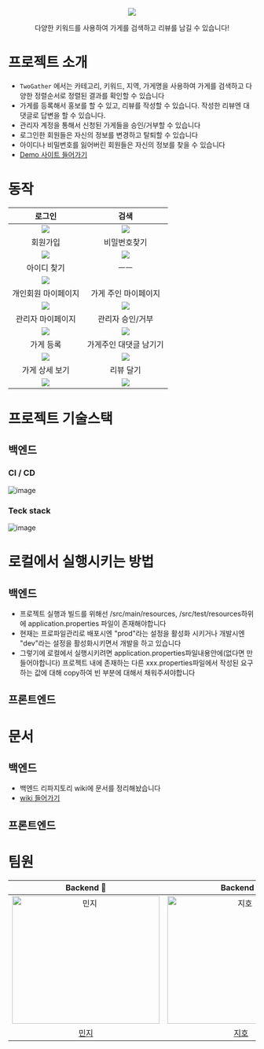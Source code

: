 <p align="center">
  <img src="https://github.com/TWOGATH3R/.github/assets/66842566/39335476-6b15-4ff3-be52-be5b47dbbd10">
</p>
<p align="center">
  <label>다양한 키워드를 사용하여 가게를 검색하고 리뷰를 남길 수 있습니다! </label>
</p>

# 프로젝트 소개
- `TwoGather` 에서는 카테고리, 키워드, 지역, 가게명을 사용하여 가게를 검색하고 다양한 정렬순서로 정렬된 결과를 확인할 수 있습니다
- 가게를 등록해서 홍보를 할 수 있고, 리뷰를 작성할 수 있습니다. 작성한 리뷰엔 대댓글로 답변을 할 수 있습니다.
- 관리자 계정을 통해서 신청된 가게들을 승인/거부할 수 있습니다
- 로그인한 회원들은 자신의 정보를 변경하고 탈퇴할 수 있습니다
- 아이디나 비밀번호를 잃어버린 회원들은 자신의 정보를 찾을 수 있습니다
- [Demo 사이트 들어가기](https://twogather.netlify.app/)
# 동작

|로그인|검색|
|:-:|:-:|
|<img src=https://github.com/TWOGATH3R/.github/assets/66842566/303270ec-f865-4d9a-ab22-b4d44c160e72.gif>|<img src=https://github.com/TWOGATH3R/.github/assets/66842566/832b6f00-c1e6-44f0-b9de-31ed05457062.gif>|
|회원가입|비밀번호찾기|
|<img src=https://github.com/TWOGATH3R/.github/assets/66842566/8b83a61a-948e-41da-ae39-57d36c018fc9.gif>|<img src=https://github.com/TWOGATH3R/.github/assets/66842566/af42a7fc-66c9-4c5a-ae42-2843751c8a03.gif>|
|아이디 찾기|ㅡㅡ|
|<img src=https://github.com/TWOGATH3R/.github/assets/66842566/1912d42b-26cb-48bc-b1d8-9a5f3acacb6b.gif>||
|개인회원 마이페이지|가게 주인 마이페이지|
|<img src=https://github.com/TWOGATH3R/.github/assets/66842566/fd8e5746-6fff-4994-9c00-f09f33c176da.gif>|<img src=https://github.com/TWOGATH3R/.github/assets/66842566/b8494fa0-56b8-4a51-a4af-72fec9162156.gif>|
|관리자 마이페이지|관리자 승인/거부|
|<img src=https://github.com/TWOGATH3R/.github/assets/66842566/a119195e-d54c-4a2c-a95c-e1073c262eae.gif>|<img src=https://github.com/TWOGATH3R/.github/assets/66842566/ceff61cf-70b3-4e6b-ae49-2ad41556e9f7.gif>|
|가게 등록|가게주인 대댓글 남기기|
|<img src=https://github.com/TWOGATH3R/.github/assets/66842566/bccee6fc-a390-48e0-b49d-12fb929631c4.gif>|<img src=https://github.com/TWOGATH3R/.github/assets/66842566/4fb2ecbc-58a7-43a6-a749-5a0dc36db9b1.gif>|
|가게 상세 보기|리뷰 달기|
|<img src=https://github.com/TWOGATH3R/.github/assets/66842566/b3efb2e6-d37b-4f49-8e87-d10e3e1f28a7.gif>|<img src=https://github.com/TWOGATH3R/.github/assets/66842566/a2231219-b886-4fa0-a39b-e3c09f5b2d8f.gif>|


# 프로젝트 기술스택
## 백엔드
### CI / CD
![image](https://github.com/TWOGATH3R/twogather-web-backend/assets/66842566/d96d47be-3da6-48df-9b2b-4260815f4f16)
### Teck stack
![image](https://github.com/TWOGATH3R/twogather-web-backend/assets/66842566/1c217223-40a6-4e14-afc4-a1be216041fa)


# 로컬에서 실행시키는 방법
## 백엔드
- 프로젝트 실행과 빌드를 위해선 /src/main/resources, /src/test/resources하위에 application.properties 파일이 존재해야합니다
- 현재는 프로파일관리로 배포시엔 "prod"라는 설정을 활성화 시키거나 개발시엔 "dev"라는 설정을 활성화시키면서 개발을 하고 있습니다
- 그렇기에 로컬에서 실행시키려면 application.properties파일내용안에(없다면 만들어야합니다) 프로젝트 내에 존재하는 다른 xxx.properties파일에서 작성된 요구하는 값에 대해 copy하여 빈 부분에 대해서 채워주셔야합니다
## 프론트엔드
# 문서
## 백엔드
- 백엔드 리파지토리 wiki에 문서를 정리해놨습니다
- [wiki 들어가기](https://github.com/TWOGATH3R/twogather-web-backend/wiki)
## 프론트엔드



# 팀원
| Backend 🌟 | Backend 🌟 | Frontend 🌟 |
| :-----: | :-----: | :-----: |
| <img src="https://github.com/TWOGATH3R/.github/assets/66842566/5c881f2e-c0a8-43dd-a301-51865d24deac" width=300px height=260px  alt="민지"/> | <img src="https://github.com/TWOGATH3R/.github/assets/66842566/174fbbed-dbba-4cfc-8c71-12fe15008521" width=300px height=260px alt="지호"/> | <img src="https://github.com/TWOGATH3R/.github/assets/66842566/f85e58c9-126d-4710-9253-269bc77e0bf8" width=300px height=260px alt="태욱"/> |
|                       [민지](https://github.com/Flre-fly)                        |                            [지호](https://github.com/J-I-H-O)                            |                            [태욱](https://github.com/taewok)                            | 
